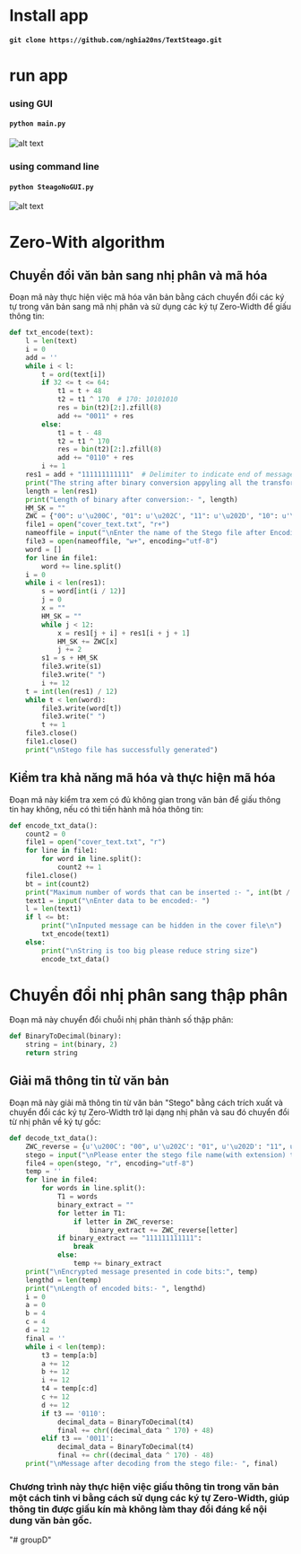 # Install app

#### `git clone https://github.com/nghia20ns/TextSteago.git`

# run app

### using GUI

#### `python main.py`

![alt text](image.png)

### using command line

#### `python SteagoNoGUI.py`

![alt text](image-1.png)

# Zero-With algorithm

## Chuyển đổi văn bản sang nhị phân và mã hóa

Đoạn mã này thực hiện việc mã hóa văn bản bằng cách chuyển đổi các ký tự trong văn bản sang mã nhị phân và sử dụng các ký tự Zero-Width để giấu thông tin:

```python
def txt_encode(text):
    l = len(text)
    i = 0
    add = ''
    while i < l:
        t = ord(text[i])
        if 32 <= t <= 64:
            t1 = t + 48
            t2 = t1 ^ 170  # 170: 10101010
            res = bin(t2)[2:].zfill(8)
            add += "0011" + res
        else:
            t1 = t - 48
            t2 = t1 ^ 170
            res = bin(t2)[2:].zfill(8)
            add += "0110" + res
        i += 1
    res1 = add + "111111111111"  # Delimiter to indicate end of message
    print("The string after binary conversion appyling all the transformation :- " + res1)
    length = len(res1)
    print("Length of binary after conversion:- ", length)
    HM_SK = ""
    ZWC = {"00": u'\u200C', "01": u'\u202C', "11": u'\u202D', "10": u'\u200E'}
    file1 = open("cover_text.txt", "r+")
    nameoffile = input("\nEnter the name of the Stego file after Encoding(with extension):- ")
    file3 = open(nameoffile, "w+", encoding="utf-8")
    word = []
    for line in file1:
        word += line.split()
    i = 0
    while i < len(res1):
        s = word[int(i / 12)]
        j = 0
        x = ""
        HM_SK = ""
        while j < 12:
            x = res1[j + i] + res1[i + j + 1]
            HM_SK += ZWC[x]
            j += 2
        s1 = s + HM_SK
        file3.write(s1)
        file3.write(" ")
        i += 12
    t = int(len(res1) / 12)
    while t < len(word):
        file3.write(word[t])
        file3.write(" ")
        t += 1
    file3.close()
    file1.close()
    print("\nStego file has successfully generated")
```

## Kiểm tra khả năng mã hóa và thực hiện mã hóa

Đoạn mã này kiểm tra xem có đủ không gian trong văn bản để giấu thông tin hay không, nếu có thì tiến hành mã hóa thông tin:

```python
def encode_txt_data():
    count2 = 0
    file1 = open("cover_text.txt", "r")
    for line in file1:
        for word in line.split():
            count2 += 1
    file1.close()
    bt = int(count2)
    print("Maximum number of words that can be inserted :- ", int(bt / 6))
    text1 = input("\nEnter data to be encoded:- ")
    l = len(text1)
    if l <= bt:
        print("\nInputed message can be hidden in the cover file\n")
        txt_encode(text1)
    else:
        print("\nString is too big please reduce string size")
        encode_txt_data()
```

# Chuyển đổi nhị phân sang thập phân

Đoạn mã này chuyển đổi chuỗi nhị phân thành số thập phân:

```python
def BinaryToDecimal(binary):
    string = int(binary, 2)
    return string
```

## Giải mã thông tin từ văn bản

Đoạn mã này giải mã thông tin từ văn bản "Stego" bằng cách trích xuất và chuyển đổi các ký tự Zero-Width trở lại dạng nhị phân và sau đó chuyển đổi từ nhị phân về ký tự gốc:

```python
def decode_txt_data():
    ZWC_reverse = {u'\u200C': "00", u'\u202C': "01", u'\u202D': "11", u'\u200E': "10"}
    stego = input("\nPlease enter the stego file name(with extension) to decode the message:- ")
    file4 = open(stego, "r", encoding="utf-8")
    temp = ''
    for line in file4:
        for words in line.split():
            T1 = words
            binary_extract = ""
            for letter in T1:
                if letter in ZWC_reverse:
                    binary_extract += ZWC_reverse[letter]
            if binary_extract == "111111111111":
                break
            else:
                temp += binary_extract
    print("\nEncrypted message presented in code bits:", temp)
    lengthd = len(temp)
    print("\nLength of encoded bits:- ", lengthd)
    i = 0
    a = 0
    b = 4
    c = 4
    d = 12
    final = ''
    while i < len(temp):
        t3 = temp[a:b]
        a += 12
        b += 12
        i += 12
        t4 = temp[c:d]
        c += 12
        d += 12
        if t3 == '0110':
            decimal_data = BinaryToDecimal(t4)
            final += chr((decimal_data ^ 170) + 48)
        elif t3 == '0011':
            decimal_data = BinaryToDecimal(t4)
            final += chr((decimal_data ^ 170) - 48)
    print("\nMessage after decoding from the stego file:- ", final)
```

### Chương trình này thực hiện việc giấu thông tin trong văn bản một cách tinh vi bằng cách sử dụng các ký tự Zero-Width, giúp thông tin được giấu kín mà không làm thay đổi đáng kể nội dung văn bản gốc.
"# groupD" 
